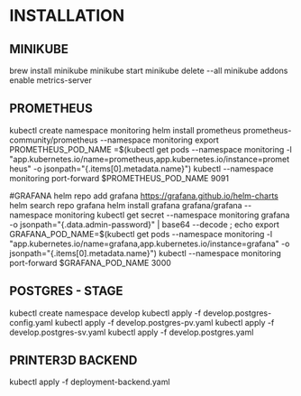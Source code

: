 # INSTALLATION
## MINIKUBE
brew install minikube
minikube start
minikube delete --all
minikube addons enable metrics-server

## PROMETHEUS
kubectl create namespace monitoring
helm install prometheus prometheus-community/prometheus --namespace monitoring
export PROMETHEUS_POD_NAME	=$(kubectl get pods --namespace monitoring -l "app.kubernetes.io/name=prometheus,app.kubernetes.io/instance=prometheus" -o jsonpath="{.items[0].metadata.name}")
kubectl --namespace monitoring port-forward $PROMETHEUS_POD_NAME 9091

#GRAFANA
helm repo add grafana https://grafana.github.io/helm-charts
helm search repo grafana
helm install grafana grafana/grafana --namespace monitoring
kubectl get secret --namespace monitoring grafana -o jsonpath="{.data.admin-password}" | base64 --decode ; echo
export GRAFANA_POD_NAME=$(kubectl get pods --namespace monitoring -l "app.kubernetes.io/name=grafana,app.kubernetes.io/instance=grafana" -o jsonpath="{.items[0].metadata.name}")
kubectl --namespace monitoring port-forward $GRAFANA_POD_NAME 3000

## POSTGRES - STAGE
kubectl create namespace develop
kubectl apply -f develop.postgres-config.yaml
kubectl apply -f develop.postgres-pv.yaml
kubectl apply -f develop.postgres-sv.yaml
kubectl apply -f develop.postgres.yaml

## PRINTER3D BACKEND
kubectl apply -f deployment-backend.yaml
